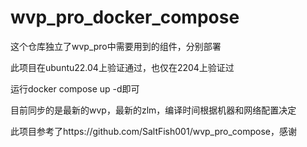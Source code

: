# wvp_pro_docker_compose
这个仓库独立了wvp_pro中需要用到的组件，分别部署

此项目在ubuntu22.04上验证通过，也仅在2204上验证过

运行docker compose up -d即可

目前同步的是最新的wvp，最新的zlm，编译时间根据机器和网络配置决定


此项目参考了https://github.com/SaltFish001/wvp_pro_compose，感谢
